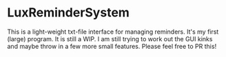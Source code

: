 # LuxReminderSystem
This is a light-weight txt-file interface for managing reminders. It's my first (large) program.
It is still a WIP. I am still trying to work out the GUI kinks and maybe throw in a few more small features.
Please feel free to PR this!
